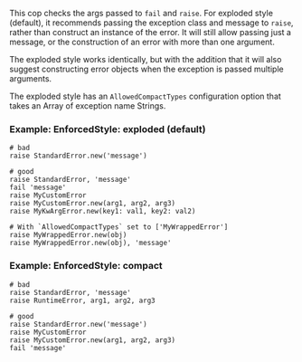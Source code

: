 This cop checks the args passed to `fail` and `raise`. For exploded
style (default), it recommends passing the exception class and message
to `raise`, rather than construct an instance of the error. It will
still allow passing just a message, or the construction of an error
with more than one argument.

The exploded style works identically, but with the addition that it
will also suggest constructing error objects when the exception is
passed multiple arguments.

The exploded style has an `AllowedCompactTypes` configuration
option that takes an Array of exception name Strings.

### Example: EnforcedStyle: exploded (default)
    # bad
    raise StandardError.new('message')

    # good
    raise StandardError, 'message'
    fail 'message'
    raise MyCustomError
    raise MyCustomError.new(arg1, arg2, arg3)
    raise MyKwArgError.new(key1: val1, key2: val2)

    # With `AllowedCompactTypes` set to ['MyWrappedError']
    raise MyWrappedError.new(obj)
    raise MyWrappedError.new(obj), 'message'

### Example: EnforcedStyle: compact
    # bad
    raise StandardError, 'message'
    raise RuntimeError, arg1, arg2, arg3

    # good
    raise StandardError.new('message')
    raise MyCustomError
    raise MyCustomError.new(arg1, arg2, arg3)
    fail 'message'